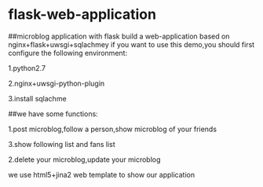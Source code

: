# flask-web-application
##microblog application with flask
   build a web-application based on nginx+flask+uwsgi+sqlachmey
   if you want to use this demo,you should first configure the following environment:
   
   1.python2.7
   
   2.nginx+uwsgi-python-plugin
   
   3.install sqlachme
   
##we have some functions:

   1.post microblog,follow a person,show microblog of your friends
   
   3.show following list and fans list
   
   2.delete your microblog,update your microblog
   
we use html5+jina2 web template to show our application
